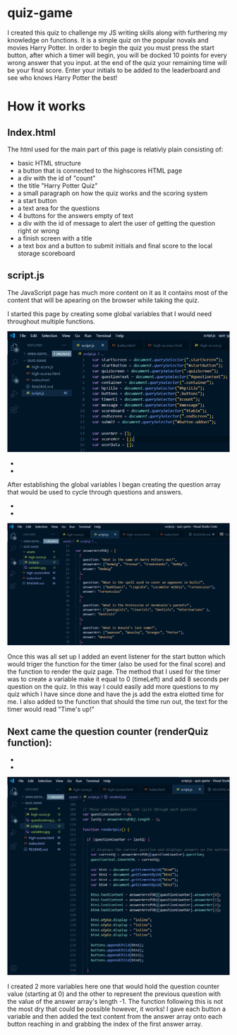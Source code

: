 # quiz-game

I created this quiz to challenge my JS writing skills along with furthering my knowledge on functions. It is a simple quiz on the popular novals and movies Harry Potter. In order to begin the quiz you must press the start button, after which a timer will begin, you will be docked 10 points for every wrong answer that you input. at the end of the quiz your remaining time will be your final score. Enter your initials to be added to the leaderboard and see who knows Harry Potter the best! 

# How it works 

<h2> Index.html</h2>

The html used for the main part of this page is relativly plain consisting of: 

 - basic HTML structure
 - a button that is connected to the highscores HTML page
 - a div with the id of "count"
 - the title "Harry Potter Quiz"
 - a small paragraph on how the quiz works and the scoring system 
 - a start button 
 - a text area for the questions
 - 4 buttons for the answers empty of text
 - a div with the id of message to alert the user of getting the question right or wrong 
 - a finish screen with a title 
 - a text box and a button to submit initials and final score to the local storage scoreboard

<h2>script.js</h2>

 The JavaScript page has much more content on it as it contains most of the content that will be apearing on the browser while taking the quiz. 

I started this page by creating some global variables that I would need throughout multiple functions. 

<img src=assets/variables.jpg>

-
-


After establishing the global variables I began creating the question array that would be used to cycle through questions and answers.

-
-


<img src=assets/questionArray.jpg>


Once this was all set up I added an event listener for the start button which would triger the function for the timer (also be used for the final score) and the function to render the quiz page. The method that I used for the timer was to create a variable make it equal to 0 (timeLeft) and add 8 seconds per question on the quiz. In this way I could easily add more questions to my quiz which I have since done and have the js add the extra elotted time for me. I also added to the function that should the time run out, the text for the timer would read "Time's up!"


<h2>Next came the question counter (renderQuiz function):</h2>

-
-

<img src=assets/questionCount.jpg>


I created 2 more variables here one that would hold the question counter value (starting at 0) and the other to represent the previous question with the value of the answer array's length -1. The function following this is not the most dry that could be possible however, it works! I gave each button a variable and then added the text content from the answer array onto each button reaching in and grabbing the index of the first answer array. 